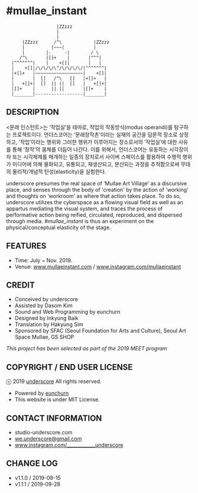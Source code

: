 # #mullae\_instant

```
                   |ZZzzz
                   |
                   |
      |ZZzzz      /^\            |ZZzzz  
      |          |~~~|           |
      |        |-     -|        / \
     /^\       |[]+    |       |^^^|
  |^^^^^^^|    |    +[]|       |   |
  |    +[]|/\/\/\/\^/\/\/\/\/|^^^^^^^|
  |+[]+   |~~~~~~~~~~~~~~~~~~|    +[]|
  |       |  []   /^\   []   |+[]+   |
  |   +[]+|  []  || ||  []   |   +[]+|
  |[]+    |      || ||       |[]+    |
  |_______|------------------|_______|  
```

## DESCRIPTION

<문래 인스턴트>는 ‘작업실’을 테마로, 작업의 작동방식(modus operandi)를 탐구하는 프로젝트이다. 언더스코어는 ‘문래창작촌’이라는 실재의 공간을 담론적 장소로 상정하고, ‘작업’이라는 행위와 그러한 행위가 이루어지는 장소로서의 ‘작업실’에 대한 사유를 통해 ‘창작’의 몸체를 더듬어 나간다. 이를 위해서, 언더스코어는 유동하는 시각장이자 또는 시각체제를 매개하는 일종의 장치로서 사이버 스페이스를 활용하여 수행적 행위가 미디어에 의해 물화되고, 유통되고, 재생산되고, 분산되는 과정을 추적함으로써 무대의 물리적/개념적 탄성(elasticity)을 실험한다.

underscore presumes the real space of ‘Mullae Art Village’ as a discursive place, and senses through the body of 'creation' by the action of 'working' and thoughts on 'workroom' as where that action takes place. To do so, underscore utilizes the cyberspace as a flowing visual field as well as an appartus mediating the visual system, and traces the process of performative action being reified, circulated, reproduced, and dispersed through media. *#mullae\_instant* is thus an experiment on the physical/conceptual elasticity of the stage.

## FEATURES

- Time: July ~ Nov. 2019. 
- Venue: www.mullaeinstant.com / www.instagram.com/mullaeinstant

## CREDIT

- Conceived by underscore
- Assisted by Dasom Kim
- Sound and Web Programming by eunchurn
- Designed by Inkyung Baik
- Translation by Hakyung Sim
- Sponsored by SFAC (Seoul Foundation for Arts and Culture), Seoul Art Space Mullae, GS SHOP

*This project has been selected as part of the 2019 MEET program* 

## COPYRIGHT / END USER LICENSE

ⓒ 2019 [underscore](studio-underscore.com) All rights reserved.

- Powered by [eunchurn](eunchurn.com)
- This website is under MIT License.

## CONTACT INFORMATION

- studio-underscore.com
- we.underscore@gmail.com
- www.instagram.com/____________underscore

## CHANGE LOG

- v1.1.0 / 2019-08-15
- v1.1.1 / 2019-09-28 
